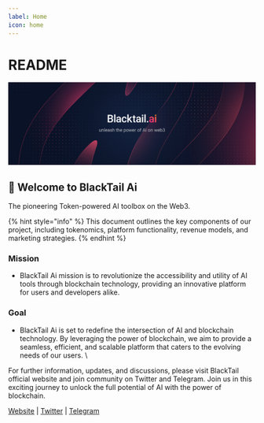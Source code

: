 ```yaml
---
label: Home
icon: home
---
```


# README

![](static/blacktail-hero.png)

## 🔸 Welcome to BlackTail Ai

The pioneering Token-powered AI toolbox on the Web3.&#x20;

{% hint style="info" %}
This document outlines the key components of our project, including tokenomics, platform functionality, revenue models, and marketing strategies.
{% endhint %}

### Mission

* BlackTail Ai mission is to revolutionize the accessibility and utility of AI tools through blockchain technology, providing an innovative platform for users and developers alike.&#x20;

### Goal

* BlackTail Ai is set to redefine the intersection of AI and blockchain technology. By leveraging the power of blockchain, we aim to provide a seamless, efficient, and scalable platform that caters to the evolving needs of our users. \


For further information, updates, and discussions, please visit BlackTail official website and join community on Twitter and Telegram. Join us in this exciting journey to unlock the full potential of AI with the power of blockchain.

[Website](https://blacktail.ai) | [Twitter](https://twitter.com) | [Telegram](https://telegram.com)
